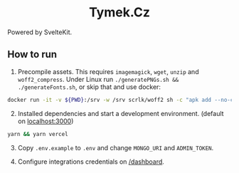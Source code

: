 <h1 align="center">
  Tymek.Cz
</h1>

Powered by SvelteKit.

## How to run

1. Precompile assets. This requires `imagemagick`, `wget`, `unzip` and `woff2_compress`. Under Linux run `./generatePNGs.sh && ./generateFonts.sh`, or skip that and use docker:

```sh
docker run -it -v ${PWD}:/srv -w /srv scrlk/woff2 sh -c "apk add --no-cache imagemagick && ./generatePNGs.sh &&./generateFonts.sh"
```

2. Installed dependencies and start a development environment. (default on [localhost:3000](http://localhost:3000))

```bash
yarn && yarn vercel
```

3. Copy `.env.example` to `.env` and change `MONGO_URI` and `ADMIN_TOKEN`.

4. Configure integrations credentials on [/dashboard](http://localhost:3000/dashboard).
